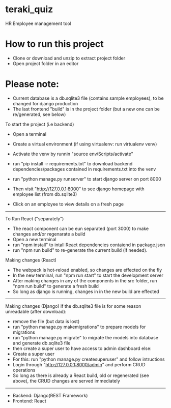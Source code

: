 # teraki_quiz
HR Employee management tool 

# How to run this project
- Clone or download and unzip to extract project folder
- Open project folder in an editor 

# Please note:
- Current database is a db.sqlite3 file (contains sample employees), to be changed for django production
- The last frontend "build" is in the project folder (but a new one can be re/generated, see below)

To start the project (i.e backend)
- Open a terminal
- Create a virtual environment (if using virtualenv: run virtualenv venv)
- Activate the venv by runnin "source env/Scripts/activate"
- run "pip install -r requirements.txt" to download backend dependencies/packages contained in requirements.txt into the venv
- run "python manage.py runserver" to start django server on port 8000

- Then visit "http://127.0.0.1:8000" to see django homepage with employee list (from db.sqlite3)
- Click on an employee to view details on a fresh page
---------------------------------------------------------------------------------------------------------------------------------
To Run React ("separately") 
- The react component can be eun separated (port 3000) to make changes and/or regenarate a build
- Open a new terminal
- run "npm install" to intall React dependencies contaiend in package.json
- run "npm run build" to re-generate the current build (if needed).

Making changes (React)
- The webpack is hot-reload enabled, so changes are effected on the fly
- In the new terminal, run "npm run start" to start the development server
- After making changes in any of the components in the src folder, run "npm run build" to generate a fresh build
- So long as django is running, changes in in the new build are effected

---------------------------------------------------------------------------------------------------------------------------------
Making changes (Django)
if the db.sqlite3 file is for some reason unreadable (after download):
- remove the file (but data is lost)
- run "python manage.py makemigrations" to prepare models for migrations
- run "python manage.py migrate" to migrate the models into database and generate db.sqlite3 file
- then create a super user to have access to admin dashboard
else:
- Create a super user 
- For this: run "python manage.py createsuperuser" and follow intructions
- Login through "http://127.0.0.1:8000/admin" and perform CRUD operations
- So long as there is already a React build, old or regenerated (see above), the CRUD changes are served immediately

----------------------------------------------------------------------------------------------------------------------------------
- Backend: Django(REST Framework)
- Frontend: React
